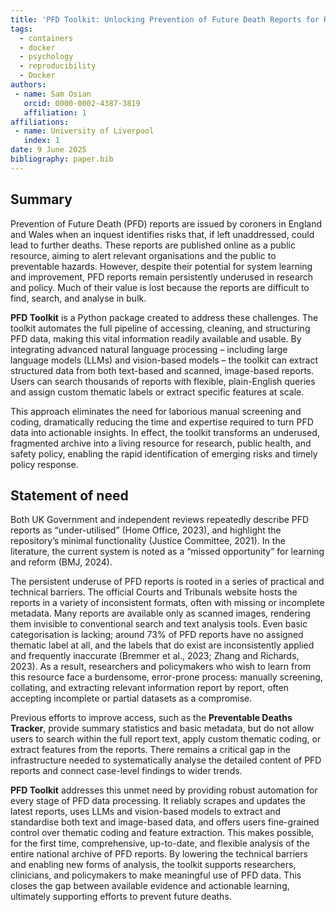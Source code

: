 ```yaml
---
title: 'PFD Toolkit: Unlocking Prevention of Future Death Reports for Research'
tags:
  - containers
  - docker
  - psychology
  - reproducibility
  - Docker
authors:
 - name: Sam Osian
   orcid: 0000-0002-4387-3819
   affiliation: 1
affiliations:
 - name: University of Liverpool
   index: 1
date: 9 June 2025
bibliography: paper.bib
---
```



## Summary

Prevention of Future Death (PFD) reports are issued by coroners in England and Wales when an inquest identifies risks that, if left unaddressed, could lead to further deaths. These reports are published online as a public resource, aiming to alert relevant organisations and the public to preventable hazards. However, despite their potential for system learning and improvement, PFD reports remain persistently underused in research and policy. Much of their value is lost because the reports are difficult to find, search, and analyse in bulk.  

**PFD Toolkit** is a Python package created to address these challenges. The toolkit automates the full pipeline of accessing, cleaning, and structuring PFD data, making this vital information readily available and usable. By integrating advanced natural language processing – including large language models (LLMs) and vision-based models – the toolkit can extract structured data from both text-based and scanned, image-based reports. Users can search thousands of reports with flexible, plain-English queries and assign custom thematic labels or extract specific features at scale.

This approach eliminates the need for laborious manual screening and coding, dramatically reducing the time and expertise required to turn PFD data into actionable insights. In effect, the toolkit transforms an underused, fragmented archive into a living resource for research, public health, and safety policy, enabling the rapid identification of emerging risks and timely policy response.

## Statement of need

Both UK Government and independent reviews repeatedly describe PFD reports as “under-utilised” (Home Office, 2023), and highlight the repository’s minimal functionality (Justice Committee, 2021). In the literature, the current system is noted as a “missed opportunity” for learning and reform (BMJ, 2024).

The persistent underuse of PFD reports is rooted in a series of practical and technical barriers. The official Courts and Tribunals website hosts the reports in a variety of inconsistent formats, often with missing or incomplete metadata. Many reports are available only as scanned images, rendering them invisible to conventional search and text analysis tools. Even basic categorisation is lacking; around 73% of PFD reports have no assigned thematic label at all, and the labels that do exist are inconsistently applied and frequently inaccurate (Bremmer et al., 2023; Zhang and Richards, 2023). As a result, researchers and policymakers who wish to learn from this resource face a burdensome, error-prone process: manually screening, collating, and extracting relevant information report by report, often accepting incomplete or partial datasets as a compromise.

Previous efforts to improve access, such as the **Preventable Deaths Tracker**, provide summary statistics and basic metadata, but do not allow users to search within the full report text, apply custom thematic coding, or extract features from the reports. There remains a critical gap in the infrastructure needed to systematically analyse the detailed content of PFD reports and connect case-level findings to wider trends.

**PFD Toolkit** addresses this unmet need by providing robust automation for every stage of PFD data processing. It reliably scrapes and updates the latest reports, uses LLMs and vision-based models to extract and standardise both text and image-based data, and offers users fine-grained control over thematic coding and feature extraction. This makes possible, for the first time, comprehensive, up-to-date, and flexible analysis of the entire national archive of PFD reports. By lowering the technical barriers and enabling new forms of analysis, the toolkit supports researchers, clinicians, and policymakers to make meaningful use of PFD data. This closes the gap between available evidence and actionable learning, ultimately supporting efforts to prevent future deaths.




<!-- # Summary

The Experiment Factory [@vanessa_sochat_2017_1059119] is Open Source software that makes it easy to generate reproducible behavioral experiments. It offers a browsable, and tested [library](https://expfactory.github.io/experiments/) of experiments, games, and surveys, support for multiple kinds of databases, and [robust documentation](https://expfactory.github.io/expfactory/) for the provided tools. A user interested in deploying a behavioral assessment can simply select a grouping of paradigms from the web interface, and build a container to serve them.

![img/portal.png](img/portal.png)


# Challenges with Behavioral Research

The reproducibility crisis [@Ram2013-km, @Stodden2010-cu, @noauthor_2015-ig, @noauthor_undated-sn, @Baker_undated-bx, @Open_Science_Collaboration2015-hb] has been well met by many efforts [@Belmann2015-eb, @Moreews2015-dy, @Boettiger2014-cz, @Santana-Perez2015-wo, @Wandell2015-yt] across scientific disciplines to capture dependencies required for a scientific analysis. Behavioral research is especially challenging, historically due to the need to bring a study participant into the lab, and currently due to needing to develop and validate a well-tested set of paradigms. A common format for these paradigms is a web-based format that can be done on a computer with an internet connection, without one if all resources are provided locally. However, while many great tools exist for creating the web-based paradigms [@De_Leeuw2015-zw, @McDonnell2012-ns], still lacking is assurance that the generated paradigms will be reproducible. Specifically, the following challenges remain:

 - **Dependencies** such as software, experiment static files, and runtime variables must be captured for reproduciblity.
 - Individual experiments and the library must be **version controlled.**
 - Each experiment could benefit from being maintianed and tested in an **Open Source** fashion. This means that those knowledgable about the paradigm can easily collaborate on code, and others can file issues and ask questions.
 - Tools must allow for **flexibility** to allow different libraries (e.g., JavaScript).
 - The final product should be **easy to deploy** exactly as the creator intended.

The early version of the Experiment Factory [@Sochat2016-pu] did a good job to develop somewhat modular paradigms, and offered a small set of Python tools to generate local, static batteries from a single repository. Unfortunately, it was severely limited in its ability to scale, and provide reproducible deployments via linux containers [@Merkel2014-da]. The experiments were required to conform to specific set of software, the lack of containerization meant that installation was challenging and error prone, and importantly, it did not meet the complete set of goals outlined above. While the `expfactory-docker` [@noauthor_undated-pi, @Sochat2016-pu] image offered a means to deploy experiments to Amazon Mechanical Turk, it required substantial setup and was primarily developed to meet the specific needs of one lab.

![img/expfactory.png](img/expfactory.png)

# Experiment Container Generation
The software outlined here, "expfactory," shares little with the original implementation beyond the name. Specifically, it allows for encapsulation of all dependencies and static files required for behavioral experimentation, and flexibility to the user for configuration of the deployment. For usage of a pre-existing experiment container, the user simply needs to run the Docker image. For generation of a new, custom container the generation workflow is typically the following:
 
 - **Selection** The user browses a [library](https://expfactory.github.io/experiments/) of available experiments, surveys, and games. A preview is available directly in the browser, and data saved to the local machine for inspection. The preview reflects exactly what will be installed into the container.
 - **Generation** The user selects one or more paradigms to add to the container, and clicks "Generate." The user runs the command shown in the browser on his or her local machine to produce the custom recipe for the container, called a Dockerfile.
 - **Building** The user builds the container (and optionally adds the Dockerfile to version control or automated building on Docker Hub) and uses it in production. The same container is then available for others that want to reproduce the experiment.

At runtime, the user is then able to select deployment customization such as database (MySQL, PostgreSQL, sqlite3, or default of filesystem), and a study identifier.


# Experiment Container Usage
Once a container is generated and it's unique identifier and image layers served in a registry like Docker Hub, it can be cited in a paper with confidence that others can run and reproduce the work simply by using it.

More information on experiment development and contribution to the expfactory tools, containers, or library is provided at the Experiment Factory  <a href="https://expfactory.github.io/expfactory/" target="_blank">official documentation</a>. This is an Open Source project, and so <a href="https://www.github.com/expfactory/expfactory/issues" target="_blank">feedback and contributions</a> are encouraged and welcome.

# References -->
